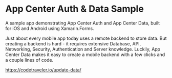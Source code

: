 # App Center Auth & Data Sample
A sample app demonstrating App Center Auth and App Center Data, built for iOS and Android using Xamarin.Forms.

Just about every mobile app today uses a remote backend to store data. But creating a backend is hard - it requires extensive Database, API, Networking, Security, Authentication and Server knowledge. Luckily, App Center Data makes it easy to create a mobile backend with a few clicks and a couple lines of code.

https://codetraveler.io/update-data/
